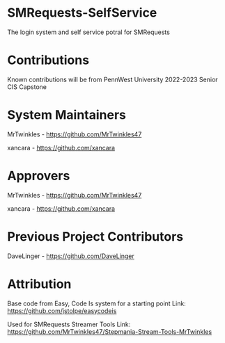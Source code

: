 # SMRequests-SelfService

 The login system and self service potral for SMRequests
 
# Contributions

Known contributions will be from PennWest University 2022-2023 Senior CIS Capstone

# System Maintainers

MrTwinkles - https://github.com/MrTwinkles47

xancara - https://github.com/xancara

# Approvers

MrTwinkles - https://github.com/MrTwinkles47

xancara - https://github.com/xancara

# Previous Project Contributors

DaveLinger - https://github.com/DaveLinger

# Attribution

Base code from Easy, Code Is system for a starting point
Link: https://github.com/jstolpe/easycodeis

Used for SMRequests Streamer Tools
Link: https://github.com/MrTwinkles47/Stepmania-Stream-Tools-MrTwinkles
